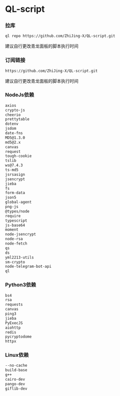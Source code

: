 # QL-script
### 拉库

```bash
ql repo https://github.com/ZhiJing-X/QL-script.git
```

建议自行更改青龙面板的脚本执行时间

### 订阅链接

```bash
https://github.com/ZhiJing-X/QL-script.git
```

建议自行更改青龙面板的脚本执行时间

### NodeJs依赖

```bash
axios
crypto-js
cheerio
prettytable
dotenv
jsdom
date-fns
MD5@1.3.0
md5@2.x
canvas
request
tough-cookie
tslib
ws@7.4.3
ts-md5
jsrsasign
jsencrypt
jieba
fs
form-data
json5
global-agent
png-js
@types/node
require
typescript
js-base64
moment
node-jsencrypt
node-rsa
node-fetch
qs
ds
yml2213-utils
sm-crypto
node-telegram-bot-api
ql
```

### Python3依赖

```bash
bs4
rsa
requests
canvas
ping3
jieba
PyExecJS
aiohttp
redis
pycryptodome
httpx
```

### Linux依赖

```bash
--no-cache
build-base
g++
cairo-dev
pango-dev
giflib-dev
```
